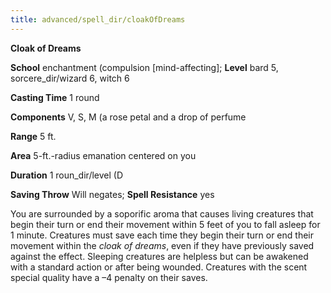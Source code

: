```yaml
---
title: advanced/spell_dir/cloakOfDreams
---
```

 **Cloak of Dreams**

**School** enchantment (compulsion [mind-affecting]; **Level** bard 5, sorcere_dir/wizard 6, witch 6

**Casting Time** 1 round

**Components** V, S, M (a rose petal and a drop of perfume

**Range** 5 ft.

**Area** 5-ft.-radius emanation centered on you

**Duration** 1 roun_dir/level (D

**Saving Throw** Will negates; **Spell Resistance** yes

You are surrounded by a soporific aroma that causes living creatures that begin their turn or end their movement within 5 feet of you to fall asleep for 1 minute. Creatures must save each time they begin their turn or end their movement within the _cloak of dreams_, even if they have previously saved against the effect. Sleeping creatures are helpless but can be awakened with a standard action or after being wounded. Creatures with the scent special quality have a –4 penalty on their saves.

